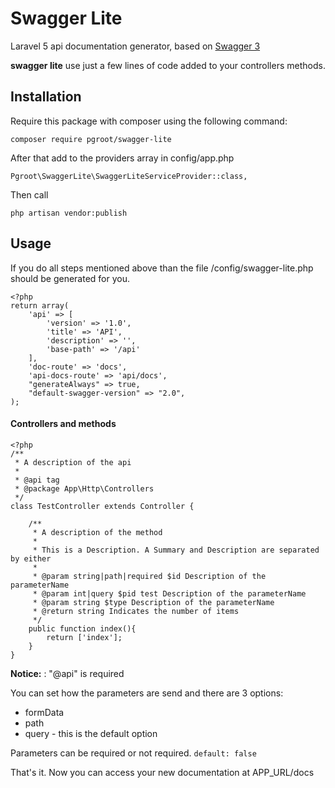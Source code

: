# Swagger Lite
Laravel 5 api documentation generator, based on [Swagger 3](http://swagger.io/) 

**swagger lite** use just a few lines of code added to your controllers methods.  

## Installation
Require this package with composer using the following command:

    composer require pgroot/swagger-lite
     
After that add to the providers array in config/app.php
 
    Pgroot\SwaggerLite\SwaggerLiteServiceProvider::class,
    
Then call

    php artisan vendor:publish
    
## Usage

If you do all steps mentioned above than the file /config/swagger-lite.php should be generated for you.    

    <?php
    return array(
        'api' => [
            'version' => '1.0',
            'title' => 'API',
            'description' => '',
            'base-path' => '/api'
        ],
        'doc-route' => 'docs',
        'api-docs-route' => 'api/docs',
        "generateAlways" => true,
        "default-swagger-version" => "2.0",
    );
 
 
#### Controllers and methods

    <?php
    /**
     * A description of the api
     *
     * @api tag
     * @package App\Http\Controllers
     */
    class TestController extends Controller {
    
        /**
         * A description of the method
         *
         * This is a Description. A Summary and Description are separated by either
         *
         * @param string|path|required $id Description of the parameterName 
         * @param int|query $pid test Description of the parameterName 
         * @param string $type Description of the parameterName 
         * @return string Indicates the number of items
         */
        public function index(){
            return ['index'];
        }
    } 
    
**Notice:** : "@api" is required
  
You can set how the parameters are send and there are 3 options:

- formData
- path 
- query - this is the default option

Parameters can be required or not required. `default: false`

That's it. Now you can access your new documentation at APP_URL/docs